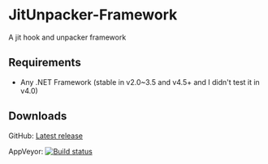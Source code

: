 # JitUnpacker-Framework
A jit hook and unpacker framework

## Requirements
- Any .NET Framework (stable in v2.0~3.5 and v4.5+ and I didn't test it in v4.0)

## Downloads
GitHub: [Latest release](https://github.com/wwh1004/JitUnpacker-Framework/releases/latest/download/JitUnpacker.zip)

AppVeyor: [![Build status](https://ci.appveyor.com/api/projects/status/k4m6lkcmihkcinup?svg=true)](https://ci.appveyor.com/project/wwh1004/jitunpacker-framework)
